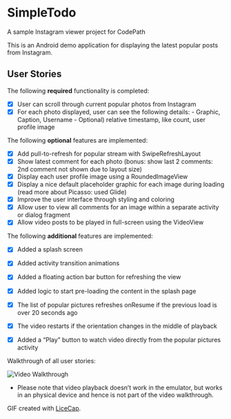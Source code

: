 # SimpleTodo
A sample Instagram viewer project for CodePath

This is an Android demo application for displaying the latest popular posts from Instagram.

## User Stories

The following **required** functionality is completed:

* [x] User can scroll through current popular photos from Instagram
* [x] For each photo displayed, user can see the following details:
      - Graphic, Caption, Username
      - Optional) relative timestamp, like count, user profile image  

The following **optional** features are implemented:

* [x] Add pull-to-refresh for popular stream with SwipeRefreshLayout
* [x] Show latest comment for each photo (bonus: show last 2 comments: 2nd comment not shown due to layout size)
* [x] Display each user profile image using a RoundedImageView
* [x] Display a nice default placeholder graphic for each image during loading (read more about Picasso: used Glide)
* [x] Improve the user interface through styling and coloring
* [x] Allow user to view all comments for an image within a separate activity or dialog fragment
* [x] Allow video posts to be played in full-screen using the VideoView

The following **additional** features are implemented:

* [x] Added a splash screen
* [x] Added activity transition animations
* [x] Added a floating action bar button for refreshing the view
* [x] Added logic to start pre-loading the content in the splash page
* [x] The list of popular pictures refreshes onResume if the previous load is over 20 seconds ago
* [x] The video restarts if the orientation changes in the middle of playback
* [x] Added a “Play” button to watch video directly from the popular pictures activity


Walkthrough of all user stories:

![Video Walkthrough](InstagramTester.gif)
* Please note that video playback doesn’t work in the emulator, but works in an physical device and hence is not part of the video walkthrough.

GIF created with [LiceCap](http://www.cockos.com/licecap/).
